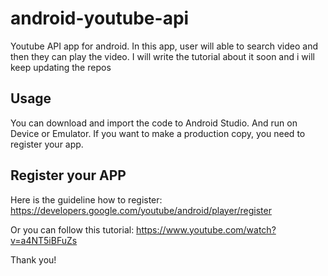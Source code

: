 # android-youtube-api
Youtube API app for android. In this app, user will able to search video and then they can play the video.    I will write the tutorial about it soon and i will keep updating the repos
## Usage 
You can download and import the code to Android Studio. And run on Device or Emulator. If you want to make a production copy, you need to register your app.
## Register your APP
Here is the guideline how to register: https://developers.google.com/youtube/android/player/register

Or you can follow this tutorial: https://www.youtube.com/watch?v=a4NT5iBFuZs 

Thank you!
